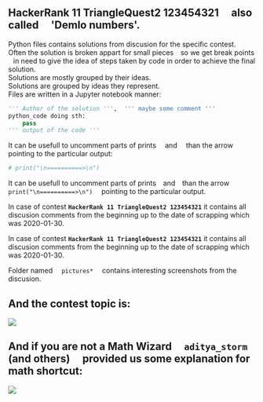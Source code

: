 ## HackerRank 11 TriangleQuest2 123454321 ⠀ also called ⠀ 'Demlo numbers'.
Python files contains solutions from discusion for the specific contest.<br>  Often the solution is broken appart for small pieces ⠀so we get break points ⠀in need to give the idea of steps taken by code in order to achieve the final solution.<br> Solutions are mostly grouped by their ideas. <br> Solutions are grouped by ideas they represent. <br>  Files are written in a Jupyter notebook manner:
``` python
''' Author of the solution ''',  ''' maybe some comment '''
python_code doing sth:
    pass
''' output of the code '''
```

It can be usefull to uncomment parts of prints ⠀ and ⠀ than the arrow pointing to the particular output:
``` python 
# print("\n==========>\n")
```




It can be usefull to uncomment parts of prints ⠀and ⠀than the arrow ⠀ ` print("\n==========>\n") ` ⠀ pointing to the particular output.

In case of contest **` HackerRank 11 TriangleQuest2 123454321 `**  it contains all discusion comments from the beginning up to the date of scrapping  which was 2020-01-30.

In case of contest **` HackerRank 11 TriangleQuest2 123454321 `**  it contains all discusion comments from the beginning up to the date of scrapping  which was 2020-01-30.

Folder named ⠀ ` pictures* ` ⠀ contains interesting screenshots from the discusion.


## And the contest topic is:
<img    src="191018pią1432 Triangle Quest 2 _ HackerRank.htm 191018Friday143203 200% .png"   >

## And if you are not a Math Wizard ⠀ ` aditya_storm ` (and others) ⠀ provided us some explanation for math shortcut:
<img    src="191018pią1432 Triangle Quest 2 _ HackerRank.htm 191025Friday011702_www.hackerrank.com_Triangle_Quest_2_Discussions_Python_HackerRank 200% .png"   >